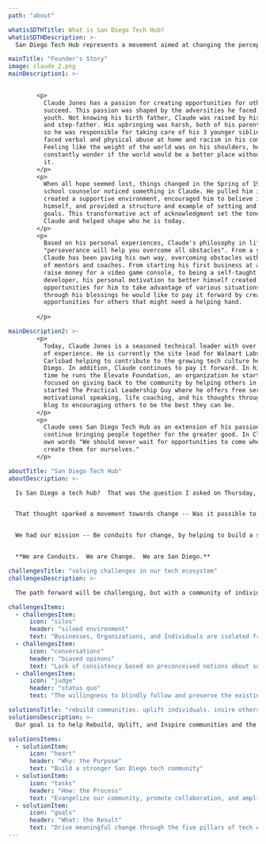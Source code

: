 ```yaml
---
path: "about"

whatisSDTHTitle: What is San Diego Tech Hub?
whatisSDTHDescription: >-
  San Diego Tech Hub represents a movement aimed at changing the perception of the San Diego tech ecosystem.  Our focus is to be a conduit for change connecting businesses, organizations, and individuals, leveraging their resources and talents to build a stronger San Diego tech community through collaboration.

mainTitle: "Founder's Story"
image: claude_2.png
mainDescription1: >-

        
        <p>
          Claude Jones has a passion for creating opportunities for others to
          succeed. This passion was shaped by the adversities he faced in his
          youth. Not knowing his birth father, Claude was raised by his mother
          and step-father. His upbringing was harsh, both of his parents worked
          so he was responsible for taking care of his 3 younger siblings, he
          faced verbal and physical abuse at home and racism in his community.
          Feeling like the weight of the world was on his shoulders, he would
          constantly wonder if the world would be a better place without him in
          it.
        </p>
        <p>
          When all hope seemed lost, things changed in the Spring of 1989. A
          school counselor noticed something in Claude. He pulled him in,
          created a supportive environment, encouraged him to believe in
          himself, and provided a structure and example of setting and achieve
          goals. This transformative act of acknowledgment set the tone for
          Claude and helped shape who he is today.
        </p>
        <p>
          Based on his personal experiences, Claude's philosophy in life is
          "perseverance will help you overcome all obstacles". From a young age
          Claude has been paving his own way, overcoming obstacles with the help
          of mentors and coaches. From starting his first business at age 12 to
          raise money for a video game console, to being a self-taught
          developer, his personal motivation to better himself created
          opportunities for him to take advantage of various situations. And
          through his blessings he would like to pay it forward by creating
          opportunities for others that might need a helping hand.
        
        </p>

mainDescription2: >-     
        <p>
          Today, Claude Jones is a seasoned technical leader with over 15 years
          of experience. He is currently the site lead for Walmart Labs in
          Carlsbad helping to contribute to the growing tech culture here in San
          Diego. In addition, Claude continues to pay it forward. In his spare
          time he runs the Elevate Foundation, an organization he started
          focused on giving back to the community by helping others in need. He
          started The Practical Leadership Guy where he offers free services for
          motivational speaking, life coaching, and his thoughts through his
          blog to encouraging others to be the best they can be.
        </p>
        <p>
          Claude sees San Diego Tech Hub as an extension of his passions to
          continue bringing people together for the greater good. In Claude's
          own words "We should never wait for opportunities to come when we can
          create them for ourselves."
        </p>

aboutTitle: "San Diego Tech Hub"
aboutDescription: >-

  Is San Diego a tech hub?  That was the question I asked on Thursday, December 6th, 2018 to a small group of passionate professionals looking to make a difference in the San Diego tech community.  As the discussion concluded, we realized we were missing a unified tech front.  We agreed San Diego had some “tech hubbing” going on across Downtown, Sorrento Valley, and North County, however, these tech communities were operating in a silo.  This begged the question, “what could be accomplished if we **ALL** worked together?”.


  That thought sparked a movement towards change -- Was it possible to bring the San Diego tech community together for the betterment of businesses, organizations, and individuals with the common goal of changing the perception of what it means to be a tech hub for San Diego?


  We had our mission -- Be conduits for change, by helping to build a stronger San Diego tech community through collaboration.  Our goal is not to duplicate efforts, but rather bridge gaps and encourage connections to drive transformative change across the tech community within San Diego.


  **We are Conduits.  We are Change.  We are San Diego.**

challengesTitle: "solving challenges in our tech ecosystem"
challengesDescription: >-

  The path forward will be challenging, but with a community of individual leaders working together, we all can help address the three issues San Diego Tech Hub feels is hindering our tech ecosystem.

challengesItems:
  - challengesItem:
      icon: "silos"
      header: "siloed environment"
      text: "Businesses, Organizations, and Individuals are isolated from each other preventing true end to end collaboration."
  - challengesItem:
      icon: "conversations"
      header: "biased opinons"
      text: "Lack of consistency based on preconceived notions about something or someone that may be favorable or unfavorable based on circumstance."
  - challengesItem:
      icon: "judge"
      header: "status quo"
      text: "The willingness to blindly follow and preserve the existing state of affairs without question."

solutionsTitle: "rebuild communities. uplift individuals. insire others."
solutionsDescription: >-
  Our goal is to help Rebuild, Uplift, and Inspire communities and the people within them.  These are the core founder principles that started with the Elevate Foundation and are translated to drive the WHY, HOW, and WHAT vision of San Diego Tech Hub.

solutionsItems:
  - solutionItem:
      icon: "heart"
      header: "Why: the Purpose"
      text: "Build a stronger San Diego tech community"
  - solutionItem:
      icon: "tasks"
      header: "How: the Process"
      text: "Evangelize our community, promote collaboration, and amplify our tech presence"
  - solutionItem:
      icon: "goals"
      header: "What: the Result"
      text: "Drive meaningful change through the five pillars of tech excellence to enable a thriving San Diego tech community"
---
```

